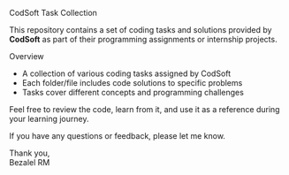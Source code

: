 CodSoft Task Collection

This repository contains a set of coding tasks and solutions provided by **CodSoft** as part of their programming assignments or internship projects.

Overview
- A collection of various coding tasks assigned by CodSoft
- Each folder/file includes code solutions to specific problems
- Tasks cover different concepts and programming challenges

Feel free to review the code, learn from it, and use it as a reference during your learning journey.

If you have any questions or feedback, please let me know.

Thank you,  
Bezalel RM
